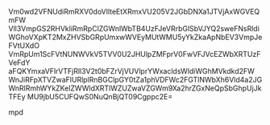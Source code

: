 Vm0wd2VFNUdiRmRXV0doVllteEtXRmxVU205V2JGbDNXa1JTVjAxWGVEQmFW
Vll3VmpGS2RHVkliRmRpClZGWnlWbTB4UzFJeVRrbGlSbVJYQ2sweFNsRldi
WGhoVXpKT2MxZHVSbGRpUmxwWVEyMUtWMU5yYkZkaApNbEV3VmpJeFVtUXdO
VmRpUm1ScFVtNUNWVkV5TVV0U2JHUlpZMFprV0FwVFJVcEZWbXRTUzFVeFdY
aFQKYmxaVFlrVTFjRll3V2t0bFZrVjVUVlprYWxacldsWldiWGhMVkdkd2FW
WnJiRFpXTVZwaFlURlplRnBGClpGY0tZa1phVDFWc2FGTlNWbXh6Vld4a2JG
WnRlRmhWYkZKelZWWldXRTlWZUZwaVZGWm9Xa2hrZGxNeQpSbGhpUjJkTFEy
MU9jbU5CUFQwS0NuQnBjQT09Cgppc2E=

mpd
